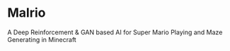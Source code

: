 # Malrio
A Deep Reinforcement & GAN based AI for Super Mario Playing and Maze Generating in Minecraft
